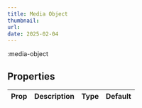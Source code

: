 ```yaml
---
title: Media Object
thumbnail:
url:
date: 2025-02-04
---
```



:media-object

## Properties

| Prop | Description | Type | Default |
| ---- | ----------- | ---- | ------- |
